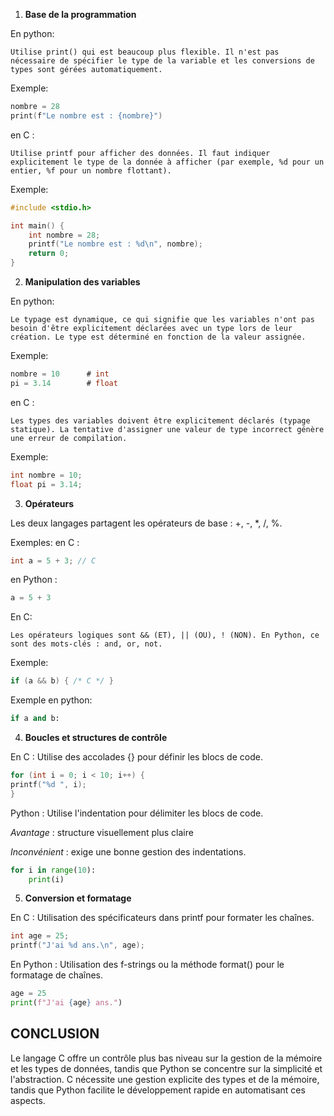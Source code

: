 1. **Base de la programmation**

En python:

    Utilise print() qui est beaucoup plus flexible. Il n'est pas nécessaire de spécifier le type de la variable et les conversions de types sont gérées automatiquement.

Exemple:
    
```C
nombre = 28
print(f"Le nombre est : {nombre}")
```

en C : 

    Utilise printf pour afficher des données. Il faut indiquer explicitement le type de la donnée à afficher (par exemple, %d pour un entier, %f pour un nombre flottant).
    
Exemple:

```C
#include <stdio.h>

int main() {
    int nombre = 28;
    printf("Le nombre est : %d\n", nombre);
    return 0;
}
```

2. **Manipulation des variables**

En python:

    Le typage est dynamique, ce qui signifie que les variables n'ont pas besoin d'être explicitement déclarées avec un type lors de leur création. Le type est déterminé en fonction de la valeur assignée.

Exemple:

```C
nombre = 10      # int
pi = 3.14        # float
```

en C :
    
    Les types des variables doivent être explicitement déclarés (typage statique). La tentative d'assigner une valeur de type incorrect génère une erreur de compilation.

Exemple:

```C
int nombre = 10;
float pi = 3.14;
```

3. **Opérateurs**

Les deux langages partagent les opérateurs de base : +, -, *, /, %.

Exemples: en C :

```C
int a = 5 + 3; // C
```            
en Python :

```Python
a = 5 + 3   
```
En C:
    
    Les opérateurs logiques sont && (ET), || (OU), ! (NON). En Python, ce sont des mots-clés : and, or, not.

Exemple:

```C
if (a && b) { /* C */ }
```

Exemple en python:
            
```Python
if a and b:   
```


4. **Boucles et structures de contrôle**

En C :
    Utilise des accolades {} pour définir les blocs de code.

```C
for (int i = 0; i < 10; i++) {
printf("%d ", i);
}
```

Python : Utilise l'indentation pour délimiter les blocs de code. 

*Avantage* : structure visuellement plus claire 

*Inconvénient* : exige une bonne gestion des indentations.

```Python
for i in range(10):
    print(i)
```

5. **Conversion et formatage**

En C : Utilisation des spécificateurs dans printf pour formater les chaînes.

```C
int age = 25;
printf("J'ai %d ans.\n", age);
```

En Python : Utilisation des f-strings ou la méthode format() pour le formatage de chaînes.

```Python
age = 25
print(f"J'ai {age} ans.")
```


## CONCLUSION

Le langage C offre un contrôle plus bas niveau sur la gestion de la mémoire et les types de données, tandis que Python se concentre sur la simplicité et l'abstraction. C nécessite une gestion explicite des types et de la mémoire, tandis que Python facilite le développement rapide en automatisant ces aspects.






